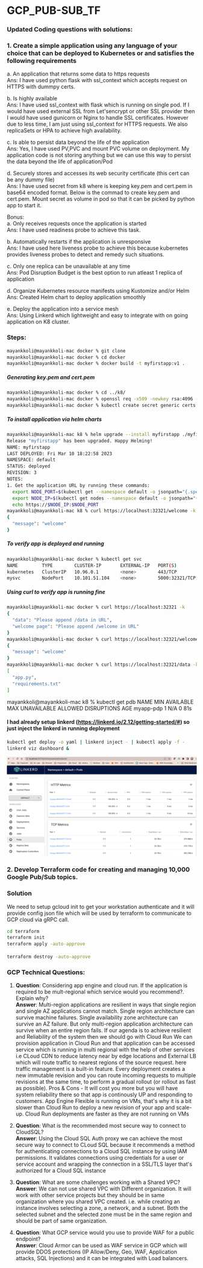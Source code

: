 # GCP_PUB-SUB_TF

### Updated Coding questions with solutions:
### 1. Create a simple application using any language of your choice that can be deployed to Kubernetes or and satisfies the following requirements

a. An application that returns some data to https requests <br /> 
Ans: I have used python flask with ssl_context which accepts request on HTTPS with dummpy certs.

b. Is highly available <br />
Ans: I have used ssl_context with flask which is running on single pod. If I would have used external SSL from Let'sencrypt or other SSL provider then I would have used gunicorn or Nginx to handle SSL certificates. However due to less time, I am just using ssl_context for HTTPS requests. We also replicaSets or HPA to achieve high availability. 

c. Is able to persist data beyond the life of the application <br />
Ans: Yes, I have used PV,PVC and mount PVC volume on deployment. My application code is not storing anything but we can use this way to persist the data beyond the life of application/Pod

d. Securely stores and accesses its web security certificate (this cert can be any dummy file) <br />
Ans: I have used secret from k8 where is keeping key.pem and cert.pem in base64 encoded format. Below is the commad to create key.pem and cert.pem. Mount secret as volume in pod so that it can be picked by python app to start it. 

Bonus: <br /> 
a. Only receives requests once the application is started <br />
Ans: I have used readiness probe to achieve this task.

b. Automatically restarts if the application is unresponsive <br />
Ans: I have used here liveness probe to achieve this because kubernetes provides liveness probes to detect and remedy such situations.

c. Only one replica can be unavailable at any time <br />
Ans: Pod Disruption Budget is the best option to run atleast 1 replica of application 

d. Organize Kubernetes resource manifests using Kustomize and/or Helm <br />
Ans: Created Helm chart to deploy application smoothly

e. Deploy the application into a service mesh <br />
Ans: Using Linkerd which lightweight and easy to integrate with on going application on K8 cluster. 


### Steps:
```bash
mayankkoli@mayankkoli-mac docker % git clone 
mayankkoli@mayankkoli-mac docker % cd docker 
mayankkoli@mayankkoli-mac docker % docker build -t myfirstapp:v1 .
```


##### Generating key.pem and cert.pem 
```bash
mayankkoli@mayankkoli-mac docker % cd ../k8/
mayankkoli@mayankkoli-mac docker % openssl req -x509 -newkey rsa:4096 -nodes -out cert.pem -keyout key.pem -days 365
mayankkoli@mayankkoli-mac docker % kubectl create secret generic certs --from-file=key.pem --from-file=cert.pem -o yaml --dry-run > ../k8/secret.yaml
```

##### To install application via helm charts
```bash
mayankkoli@mayankkoli-mac k8 % helm upgrade --install myfirstapp ./myfirstapp
Release "myfirstapp" has been upgraded. Happy Helming!
NAME: myfirstapp
LAST DEPLOYED: Fri Mar 10 18:22:58 2023
NAMESPACE: default
STATUS: deployed
REVISION: 3
NOTES:
1. Get the application URL by running these commands:
  export NODE_PORT=$(kubectl get --namespace default -o jsonpath="{.spec.ports[0].nodePort}" services myfirstapp)
  export NODE_IP=$(kubectl get nodes --namespace default -o jsonpath="{.items[0].status.addresses[0].address}")
  echo https://$NODE_IP:$NODE_PORT
mayankkoli@mayankkoli-mac k8 % curl https://localhost:32321/welcome -k       
{
  "message": "welcome"
}
```

##### To verify app is deployed and running
```bash
mayankkoli@mayankkoli-mac docker % kubectl get svc
NAME         TYPE        CLUSTER-IP       EXTERNAL-IP   PORT(S)          AGE
kubernetes   ClusterIP   10.96.0.1        <none>        443/TCP          3h45m
mysvc        NodePort    10.101.51.104    <none>        5000:32321/TCP   2m
```

##### Using curl to verify app is running fine
```bash
mayankkoli@mayankkoli-mac docker % curl https://localhost:32321 -k
{
  "data": "Please append /data in URL",
  "welcome page": "Please append /welcome in URL"
}
mayankkoli@mayankkoli-mac docker % curl https://localhost:32321/welcome -k
{
  "message": "welcome"
}
mayankkoli@mayankkoli-mac docker % curl https://localhost:32321/data -k   
[
  "app.py",
  "requirements.txt"
]
```

mayankkoli@mayankkoli-mac k8 % kubectl get pdb
NAME        MIN AVAILABLE   MAX UNAVAILABLE   ALLOWED DISRUPTIONS   AGE
myapp-pdp   1               N/A               0                     81s


#### I had already setup linkerd (https://linkerd.io/2.12/getting-started/#) so just inject the linkerd in running deployment
```bash
kubectl get deploy -o yaml | linkerd inject - | kubectl apply -f -
linkerd viz dashboard &
```
![alt text](https://github.com/manukoli1986/GCP_PUB-SUB_TF/blob/main/linkerd.png)



### 2. Develop Terraform code for creating and managing 10,000 Google Pub/Sub topics.
### Solution

We need to setup gcloud init to get your workstation authenticate and it will provide config json file which will be used by terraform to communicate to GCP cloud via gRPC call. 

```bash
cd terraform
terraform init
terraform apply -auto-approve

terraform destroy -auto-approve
```

### GCP Technical Questions:
1. <b>Question</b>: Considering app engine and cloud run. If the application is required to be mult-regional which service would you recommend?. Explain why? <br />
<b>Answer</b>:  Multi-region applications are resilient in ways that single region and single AZ applications cannot match. Single region architecture can survive machine failures. Single availability zone architecture can survive an AZ failure. But only multi-region application architecture can survive when an entire region fails. If our agenda is to achieve resilient and Reliability of the system then we should go with Cloud Run We can provision application in Cloud Run and that application can be accessed service which is running in multi regional with the help of other services i.e CLoud CDN to reduce latency near by edge locations and External LB which will route traffic to nearest regions of the source request.  here traffic management is a built-in feature. Every deployment creates a new immutable revision and you can route incoming requests to multiple revisions at the same time, to perform a gradual rollout (or rollout as fast as possible). Pros & Cons - It will cost you more but you will have system reliability there so that app is continously UP and responding to customers. App Engine Flexible is running on VMs, that's why it is a bit slower than Cloud Run to deploy a new revision of your app and scale-up. Cloud Run deployments are faster as they are not running on VMs


2. <b>Question</b>: What is the recommended most secure way to connect to CloudSQL? <br />
<b>Answer</b>: Using the Cloud SQL Auth proxy we can achieve the most secure way to connect to CLoud SQL because it recommends a method for authenticating connections to a Cloud SQL instance by using IAM permissions. It validates connections using credentials for a user or service account and wrapping the connection in a SSL/TLS layer that's authorized for a Cloud SQL instance


3. <b>Question</b>: What are some challenges working with a Shared VPC? <br />
<b>Answer</b>: We can not use shared VPC with Different organization. It will work with other service projects but they should be in same organization where you shared VPC created. i.e. while creating an instance involves selecting a zone, a network, and a subnet. Both the selected subnet and the selected zone must be in the same region and should be part of same organization. 

 
4. <b>Question</b>: What GCP service would you use to provide WAF for a public endpoint? <br />
<b>Answer</b>: Cloud Armor can be used as WAF service in GCP which will provide DDOS protections (IP Allow/Deny, Geo, WAF, Application attacks, SQL Injections) and it can be integrated with Load balancers. 
